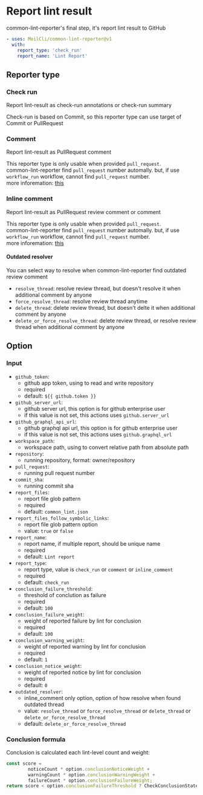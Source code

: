 # Report lint result
common-lint-reporter's final step, it's report lint result to GitHub

```yml
- uses: MeilCli/common-lint-reporter@v1
  with:
    report_type: 'check_run'
    report_name: 'Lint Report'
```

## Reporter type
### Check run
Report lint-result as check-run annotations or check-run summary

Check-run is based on Commit, so this reporter type can use target of Commit or PullRequest

### Comment
Report lint-result as PullRequest comment

This reporter type is only usable when provided `pull_request`.  
common-lint-reporter find `pull_request` number automally. but, if use `workflow_run` workflow, cannot find `pull_request` number.  
more inforemation: [this](oss-or-dependabot-usage.md)

### Inline comment
Report lint-result as PullRequest review comment or comment

This reporter type is only usable when provided `pull_request`.  
common-lint-reporter find `pull_request` number automally. but, if use `workflow_run` workflow, cannot find `pull_request` number.  
more inforemation: [this](oss-or-dependabot-usage.md)

#### Outdated resolver
You can select way to resolve when common-lint-reporter find outdated review comment

- `resolve_thread`: resolve review thread, but doesn't resolve it when additional comment by anyone
- `force_resolve_thread`: resolve review thread anytime
- `delete_thread`: delete review thread, but doesn't delte it when additional comment by anyone
- `delete_or_force_resolve_thread`: delete review thread, or resolve review thread when additional comment by anyone

## Option
### Input
- `github_token`:
  - github app token, using to read and write repository
  - required
  - default: `${{ github.token }}`
- `github_server_url`:
  - github server url, this option is for github enterprise user
  - if this value is not set, this actions uses `github.server_url`
- `github_graphql_api_url`:
  - github graphql api url, this option is for github enterprise user
  - if this value is not set, this actions uses `github.graphql_url`
- `workspace_path`:
  - workspace path, using to convert relative path from absolute path
- `repository`:
  - running repository, format: owner/repository
- `pull_request`:
  - running pull request number
- `commit_sha`:
  - running commit sha
- `report_files`:
  - report file glob pattern
  - required
  - default: `common_lint.json`
- `report_files_follow_symbolic_links`:
  - report file glob pattern option
  - value: `true` or `false`
- `report_name`:
  - report name, if multiple report, should be unique name
  - required
  - default: `Lint report`
- `report_type`:
  - report type, value is `check_run` or `comment` or `inline_comment`
  - required
  - default: `check_run`
- `conclusion_failure_threshold`:
  - threshold of conclution as failure
  - required
  - default: `100`
- `conclusion_failure_weight`:
  - weight of reported failure by lint for conclusion
  - required
  - default: `100`
- `conclusion_warning_weight`:
  - weight of reported warning by lint for conclusion
  - required
  - default: `1`
- `conclusion_notice_weight`:
  - weight of reported notice by lint for conclusion
  - required 
  - default: `0`
- `outdated_resolver`:
  - inline_comment only option, option of how resolve when found outdated thread
  - value: `resolve_thread` or `force_resolve_thread` or `delete_thread` or `delete_or_force_resolve_thread`
  - default: `delete_or_force_resolve_thread`

### Conclusion formula
Conclusion is calculated each lint-level count and weight:
```ts
const score =
        noticeCount * option.conclusionNoticeWeight +
        warningCount * option.conclusionWarningWeight +
        failureCount * option.conclusionFailureWeight;
return score < option.conclusionFailureThreshold ? CheckConclusionState.Success : CheckConclusionState.Failure;
```